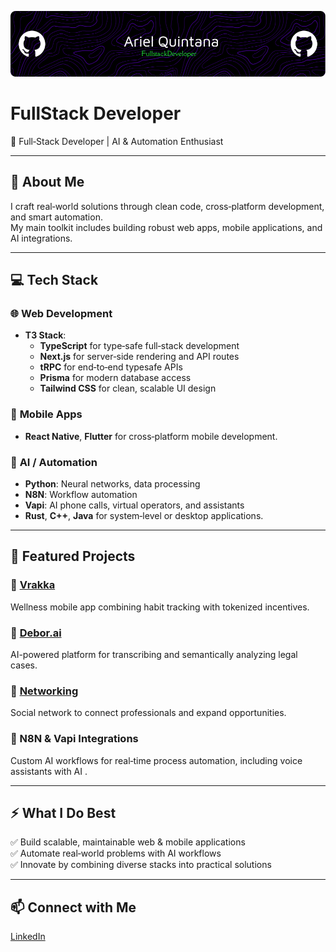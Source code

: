 ![Header](./header.png)

# FullStack Developer  
🔧 Full‑Stack Developer | AI & Automation Enthusiast

---

## 🚀 About Me
I craft real‑world solutions through clean code, cross‑platform development, and smart automation.  
My main toolkit includes building robust web apps, mobile applications, and AI integrations.

---

## 💻 **Tech Stack**

### 🌐 **Web Development**
- **T3 Stack**:  
   - **TypeScript** for type‑safe full‑stack development  
   - **Next.js** for server‑side rendering and API routes  
   - **tRPC** for end‑to‑end typesafe APIs  
   - **Prisma** for modern database access  
   - **Tailwind CSS** for clean, scalable UI design

### 📱 **Mobile Apps**
- **React Native**, **Flutter** for cross‑platform mobile development.

### 🤖 **AI / Automation**
- **Python**: Neural networks, data processing  
- **N8N**: Workflow automation  
- **Vapi**: AI phone calls, virtual operators, and assistants  
- **Rust**, **C++**, **Java** for system‑level or desktop applications.

---

## 🌟 **Featured Projects**

### 🔹 [Vrakka](https://www.vrakka.app)
Wellness mobile app combining habit tracking with tokenized incentives.  


### 🔹 [Debor.ai](https://www.producthunt.com/products/debor-ai)
AI-powered platform for transcribing and semantically analyzing legal cases.

### 🔹 [Networking](https://networking-web.vercel.app/)
Social network to connect professionals and expand opportunities.  


### 🔹 N8N & Vapi Integrations
Custom AI workflows for real‑time process automation, including voice assistants with AI .

---

## ⚡ **What I Do Best**
✅ Build scalable, maintainable web & mobile applications  
✅ Automate real‑world problems with AI workflows  
✅ Innovate by combining diverse stacks into practical solutions

---
## 📫 Connect with Me  
[LinkedIn](https://www.linkedin.com/in/tu-linkedin](https://www.linkedin.com/in/oscararielquintanamerino/))  


